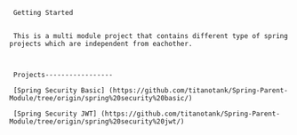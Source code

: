      Getting Started


     This is a multi module project that contains different type of spring projects which are independent from eachother.



     Projects-----------------

     [Spring Security Basic] (https://github.com/titanotank/Spring-Parent-Module/tree/origin/spring%20security%20basic/)

     [Spring Security JWT] (https://github.com/titanotank/Spring-Parent-Module/tree/origin/spring%20security%20jwt/)
